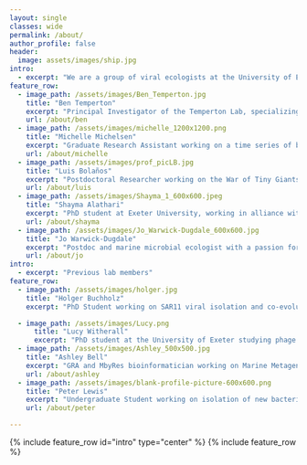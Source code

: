 ```yaml
---
layout: single
classes: wide
permalink: /about/
author_profile: false
header:
  image: assets/images/ship.jpg
intro:
  - excerpt: "We are a group of viral ecologists at the University of Exeter, UK striving to #bemorepirate"
feature_row:
  - image_path: /assets/images/Ben_Temperton.jpg
    title: "Ben Temperton"
    excerpt: "Principal Investigator of the Temperton Lab, specializing in bioinformatic analyses of ‘big data’ to better understand interactions within microbial communities"
    url: /about/ben
  - image_path: /assets/images/michelle_1200x1200.png
    title: "Michelle Michelsen"
    excerpt: "Graduate Research Assistant working on a time series of bacterial and viral populations in the West English Channel"
    url: /about/michelle
  - image_path: /assets/images/prof_picLB.jpg
    title: "Luis Bolaños"
    excerpt: "Postdoctoral Researcher working on the War of Tiny Giants project"
    url: /about/luis
  - image_path: /assets/images/Shayma_1_600x600.jpeg
    title: "Shayma Alathari"
    excerpt: "PhD student at Exeter University, working in alliance with CEFAS to develop genomic tools for field based screening of pathogens in aquaculture"
    url: /about/shayma
  - image_path: /assets/images/Jo_Warwick-Dugdale_600x600.jpg
    title: "Jo Warwick-Dugdale"
    excerpt: "Postdoc and marine microbial ecologist with a passion for understanding how communities of the smallest marine organisms"
    url: /about/jo
intro:
  - excerpt: "Previous lab members"
feature_row:
  - image_path: /assets/images/holger.jpg
    title: "Holger Buchholz"
    excerpt: "PhD Student working on SAR11 viral isolation and co-evolution (now at Oregon State University)"

  - image_path: /assets/images/Lucy.png
      title: "Lucy Witherall"
      excerpt: "PhD student at the University of Exeter studying phage encapsulation using microfluidics for improved phage therapy"
  - image_path: /assets/images/Ashley_500x500.jpg
    title: "Ashley Bell"
    excerpt: "GRA and MbyRes bioinformatician working on Marine Metagenomics, Single cell Amplified Genomes"
    url: /about/ashley
  - image_path: /assets/images/blank-profile-picture-600x600.png
    title: "Peter Lewis"
    excerpt: "Undergraduate Student working on isolation of new bacteria and viruses from coastal waters"
    url: /about/peter

---
```

{% include feature_row id="intro" type="center" %}
{% include feature_row %}
